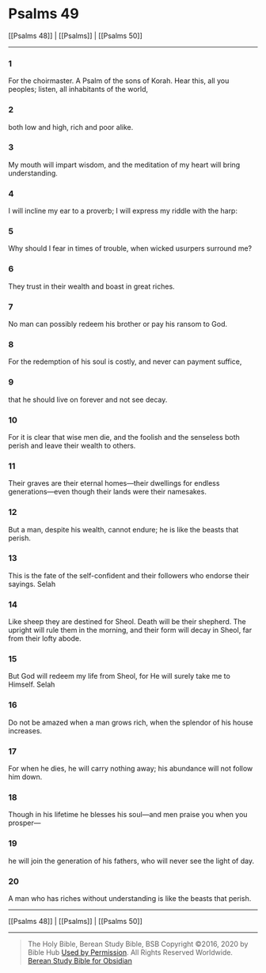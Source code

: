 # Psalms 49

[[Psalms 48]] | [[Psalms]] | [[Psalms 50]]

---

### 1
For the choirmaster. A Psalm of the sons of Korah. Hear this, all you peoples; listen, all inhabitants of the world,

### 2
both low and high, rich and poor alike.

### 3
My mouth will impart wisdom, and the meditation of my heart will bring understanding.

### 4
I will incline my ear to a proverb; I will express my riddle with the harp:

### 5
Why should I fear in times of trouble, when wicked usurpers surround me?

### 6
They trust in their wealth and boast in great riches.

### 7
No man can possibly redeem his brother or pay his ransom to God.

### 8
For the redemption of his soul is costly, and never can payment suffice,

### 9
that he should live on forever and not see decay.

### 10
For it is clear that wise men die, and the foolish and the senseless both perish and leave their wealth to others.

### 11
Their graves are their eternal homes—their dwellings for endless generations—even though their lands were their namesakes.

### 12
But a man, despite his wealth, cannot endure; he is like the beasts that perish.

### 13
This is the fate of the self-confident and their followers who endorse their sayings. Selah

### 14
Like sheep they are destined for Sheol. Death will be their shepherd. The upright will rule them in the morning, and their form will decay in Sheol, far from their lofty abode.

### 15
But God will redeem my life from Sheol, for He will surely take me to Himself. Selah

### 16
Do not be amazed when a man grows rich, when the splendor of his house increases.

### 17
For when he dies, he will carry nothing away; his abundance will not follow him down.

### 18
Though in his lifetime he blesses his soul—and men praise you when you prosper—

### 19
he will join the generation of his fathers, who will never see the light of day.

### 20
A man who has riches without understanding is like the beasts that perish.

---

[[Psalms 48]] | [[Psalms]] | [[Psalms 50]]

---

> The Holy Bible, Berean Study Bible, BSB
> Copyright &copy;2016, 2020 by Bible Hub
> [Used by Permission](https://berean.bible/terms.htm). All Rights Reserved Worldwide.
> [Berean Study Bible for Obsidian](https://github.com/gapmiss/berean-study-bible-for-obsidian)

